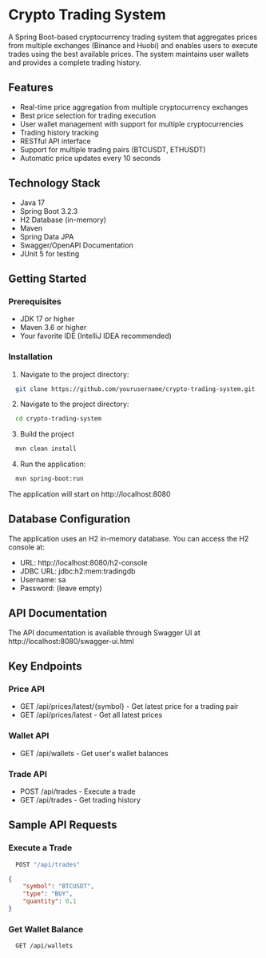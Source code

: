 # Crypto Trading System

A Spring Boot-based cryptocurrency trading system that aggregates prices from multiple exchanges (Binance and Huobi) and enables users to execute trades using the best available prices. The system maintains user wallets and provides a complete trading history.

## Features

- Real-time price aggregation from multiple cryptocurrency exchanges
- Best price selection for trading execution
- User wallet management with support for multiple cryptocurrencies
- Trading history tracking
- RESTful API interface
- Support for multiple trading pairs (BTCUSDT, ETHUSDT)
- Automatic price updates every 10 seconds

## Technology Stack

- Java 17
- Spring Boot 3.2.3
- H2 Database (in-memory)
- Maven
- Spring Data JPA
- Swagger/OpenAPI Documentation
- JUnit 5 for testing

## Getting Started

### Prerequisites

- JDK 17 or higher
- Maven 3.6 or higher
- Your favorite IDE (IntelliJ IDEA recommended)

### Installation

1. Navigate to the project directory:
```bash
  git clone https://github.com/yourusername/crypto-trading-system.git
 ```
2. Navigate to the project directory:
```bash
  cd crypto-trading-system
```
3. Build the project
```bash
  mvn clean install
```
4. Run the application:
```bash
  mvn spring-boot:run
```
The application will start on http://localhost:8080

## Database Configuration
The application uses an H2 in-memory database. You can access the H2 console at:

- URL: http://localhost:8080/h2-console
- JDBC URL: jdbc:h2:mem:tradingdb
- Username: sa
- Password: (leave empty)

## API Documentation
The API documentation is available through Swagger UI at http://localhost:8080/swagger-ui.html


## Key Endpoints
### Price API

- GET /api/prices/latest/{symbol} - Get latest price for a trading pair
- GET /api/prices/latest - Get all latest prices

### Wallet API

- GET /api/wallets - Get user's wallet balances

### Trade API

- POST /api/trades - Execute a trade
- GET /api/trades - Get trading history

## Sample API Requests
### Execute a Trade
```bash
  POST "/api/trades"  
```
```json
{
    "symbol": "BTCUSDT",
    "type": "BUY",
    "quantity": 0.1
}
```
### Get Wallet Balance
```bash
  GET /api/wallets
```

